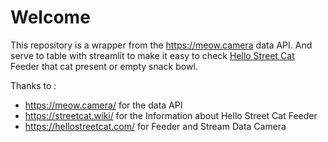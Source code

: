 # Welcome 

This repository is a wrapper from the https://meow.camera data API. And serve to table with streamlit to make it easy to check [Hello Street Cat](https://hellostreetcat.com/#_2) Feeder that cat present or empty snack bowl.

Thanks to : 
- https://meow.camera/ for the data API
- https://streetcat.wiki/ for the Information about Hello Street Cat Feeder
- https://hellostreetcat.com/ for Feeder and Stream Data Camera